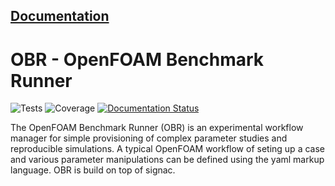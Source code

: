 **[Documentation](https://obr.readthedocs.io/)**
---
# OBR - OpenFOAM Benchmark Runner
![Tests](https://github.com/hpsim/obr/actions/workflows/tests.yml/badge.svg)
![Coverage](https://img.shields.io/endpoint?url=https://gist.githubusercontent.com/greole/70b77e941a906fc3863661697ea8e864/raw/covbadge.json)
[![Documentation Status](https://readthedocs.org/projects/obr/badge/?version=latest)](https://obr.readthedocs.io/en/latest/?badge=latest)

The OpenFOAM Benchmark Runner (OBR) is an experimental workflow manager for
simple provisioning of complex parameter studies and reproducible simulations.
A typical OpenFOAM workflow of seting up a case and various parameter
manipulations can be defined using the yaml markup language. OBR is build on
top of signac.
